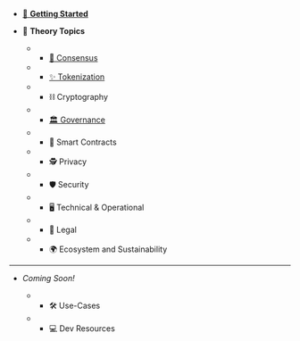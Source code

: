 * [👋 **Getting Started**](home.md)
* 🧠 **Theory Topics**

	* * [🤝 Consensus](consensus.md)
	* * [✨ Tokenization](tokenization.md)
	* * ⛓ Cryptography
	* * [🏛 Governance](gov.md)
	* * 📝 Smart Contracts
	* * 🕵️‍ Privacy
	* * 🛡 Security
	* * 🖥 Technical & Operational
	* * 💼 Legal
	* * 🌍 Ecosystem and Sustainability

---
* *Coming Soon!*

    * * 🛠 Use-Cases

    * * 💻 Dev Resources

